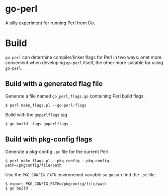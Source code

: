 # go-perl
A silly experiment for running Perl from Go.

# Build
`go-perl` can determine compiler/linker flags for Perl in two ways: onet more convenient
when developing `go-perl` itself, the other more suitable for using `go-perl`.

## Build with a generated flag file
Generate a file named `go_perl_flags.go` containing Perl build flags.
```
$ perl make_flags.pl --go-perl-flags
```
Build with the `goperlflags` tag.
```
$ go build -tags goperlflags .
```
## Build with pkg-config flags
Generate a pkg-config `.pc` file for the current Perl.
```
$ perl make_flags.pl --pkg-config --pkg-config-path=/pkgconfig/file/path
```
Use the `PKG_CONFIG_PATH` environemnt variable so `go` can find the `.pc` file.
```
$ export PKG_CONFIG_PATH=/pkgconfig/file/path
$ go build .
```